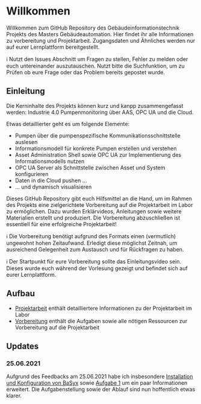 # Willkommen
Willkommen zum GitHub Repository des Gebäudeinformationstechnik Projekts des Masters Gebäudeautomation. Hier findet ihr alle Informationen zu vorbereitung und Projektarbeit. Zugangsdaten und Ähnliches werden nur auf eurer Lernplattform bereitgestellt.

:information_source: Nutzt den Issues Abschnitt um Fragen zu stellen, Fehler zu melden oder euch untereinander auszutauschen. Nutzt bitte die Suchfunktion, um zu Prüfen ob eure Frage oder das Problem bereits gepostet wurde.

## Einleitung
Die Kerninhalte des Projekts können kurz und kanpp zusammengefasst werden: Industrie 4.0 Pumpenmonitoring über AAS, OPC UA und die Cloud.

Etwas detaillierter geht es um folgende Elemente:
* Pumpen über die pumpenspezifische Kommunikationsschnittstelle auslesen
* Informationsmodell für konkrete Pumpen erstellen und verstehen
* Asset Administration Shell sowie OPC UA zur Implementierung des Informationsmodells nutzen
* OPC UA Server als Schnittstelle zwischen Asset und System konfigurieren
* Daten in die Cloud pushen ...
* ... und dynamisch visualisieren
  
Dieses GitHub Repository gibt euch Hilfsmittel an die Hand, um im Rahmen des Projekts eine zielgerichtete Vorbereitung auf die Projektarbeit im Labor zu ermöglichen. Dazu wurden Erklärvideos, Anleitungen sowie weitere Materialien erstellt und produziert. Die Vorbereitung abzuschließen ist essentiell für eine erfolgreiche Projektarbeit!

:information_source: Die Vorbereitung benötigt aufgrund des Formats einen (vermutlich) ungewohnt hohen Zeitaufwand. Erledigt diese möglichst Zeitnah, um ausreichend Gelegenheit zum Austausch und für Rückfragen zu haben.

:information_source: Der Startpunkt für eure Vorbereitung sollte das Einleitungsvideo sein. Dieses wurde euch während der Vorlesung gezeigt und befindet sich auf eurer Lernplattform.

## Aufbau
* [Projektarbeit](Projektarbeit.md) enthält detailliertere Informationen zu der Projektarbeit im Labor
* [Vorbereitung](Vorbereitung) enthält die Aufgaben sowie alle nötigen Ressourcen zur Vorbereitung auf die Projektarbeit

## Updates
### 25.06.2021
Aufgrund des Feedbacks am 25.06.2021 habe ich insbesondere [Installation und Konfiguration von BaSyx](Vorbereitung/Installation/BaSyx.md) sowie [Aufgabe 1](Vorbereitung/Aufgaben/Aufgabe1.md) um ein paar Informationen erweitert. Die Aufgabenstellung sowie der Ablauf sind nun hoffentlich etwas klarer.
